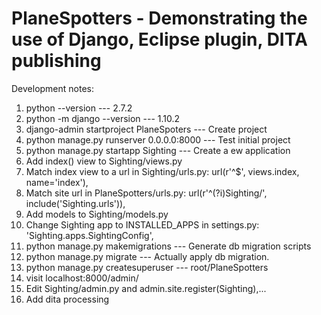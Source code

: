 # PlaneSpotters - Demonstrating the use of Django, Eclipse plugin, DITA publishing
Development notes:
1. python --version --- 2.7.2
2. python -m django --version --- 1.10.2
3. django-admin startproject PlaneSpoters --- Create project
4. python manage.py runserver 0.0.0.0:8000 --- Test initial project
5. python manage.py startapp Sighting --- Create a ew application
6. Add index() view to Sighting/views.py
7. Match index view to a url in Sighting/urls.py: url(r'^$', views.index, name='index'),
8. Match site url in PlaneSpotters/urls.py: url(r'^(?i)Sighting/', include('Sighting.urls')),
9. Add models to Sighting/models.py
10. Change Sighting app to INSTALLED_APPS in settings.py: 'Sighting.apps.SightingConfig',
11. python manage.py makemigrations --- Generate db migration scripts
12. python manage.py migrate --- Actually apply db migration.
13. python manage.py createsuperuser --- root/PlaneSpotters
14. visit localhost:8000/admin/
15. Edit Sighting/admin.py and admin.site.register(Sighting),...
16. Add dita processing